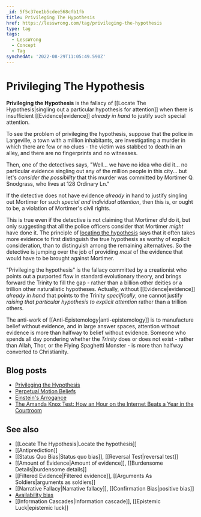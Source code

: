 ```yaml
---
_id: 5f5c37ee1b5cdee568cfb1fb
title: Privileging The Hypothesis
href: https://lesswrong.com/tag/privileging-the-hypothesis
type: tag
tags:
  - LessWrong
  - Concept
  - Tag
synchedAt: '2022-08-29T11:05:49.590Z'
---
```

# Privileging The Hypothesis

**Privileging the Hypothesis** is the fallacy of [[Locate The Hypothesis|singling out a particular hypothesis for attention]] when there is insufficient [[Evidence|evidence]] *already in hand* to justify such special attention.

To see the problem of privileging the hypothesis, suppose that the police in Largeville, a town with a million inhabitants, are investigating a murder in which there are few or no clues - the victim was stabbed to death in an alley, and there are no fingerprints and no witnesses.

Then, one of the detectives says, "Well... we have no idea who did it... no particular evidence singling out any of the million people in this city... but let's *consider the possibility* that this murder was committed by Mortimer Q. Snodgrass, who lives at 128 Ordinary Ln."

If the detective does not have evidence *already* in hand to justify singling out Mortimer for such *special and individual attention*, then this is, or ought to be, a violation of Mortimer's civil rights.

This is true even if the detective is not claiming that Mortimer *did* do it, but only suggesting that all the police officers consider that Mortimer *might* have done it. The principle of [locating the hypothesis](https://wiki.lesswrong.com/wiki/locating_the_hypothesis) says that it often takes more evidence to first distinguish the true hypothesis as worthy of explicit consideration, than to distinguish among the remaining alternatives. So the detective is jumping over the job of providing *most* of the evidence that would have to be brought against Mortimer.

"Privileging the hypothesis" is the fallacy committed by a creationist who points out a purported flaw in standard evolutionary theory, and brings forward the Trinity to fill the gap - rather than a billion other deities or a trillion other naturalistic hypotheses. Actually, without [[Evidence|evidence]] *already in hand* that points to the Trinity *specifically*, one cannot justify *raising that particular hypothesis to explicit attention* rather than a trillion others.

The anti-work of [[Anti-Epistemology|anti-epistemology]] is to manufacture belief without evidence, and in large answer spaces, attention without evidence is more than halfway to belief without evidence. Someone who spends all day pondering whether the *Trinity* does or does not exist - rather than Allah, Thor, or the Flying Spaghetti Monster - is more than halfway converted to Christianity.

## Blog posts

- [Privileging the Hypothesis](http://lesswrong.com/lw/19m/privileging_the_hypothesis/)
- [Perpetual Motion Beliefs](http://lesswrong.com/lw/o6/perpetual_motion_beliefs/)
- [Einstein's Arrogance](http://lesswrong.com/lw/jo/einsteins_arrogance/)
- [The Amanda Knox Test: How an Hour on the Internet Beats a Year in the Courtroom](http://lesswrong.com/lw/1j7/the_amanda_knox_test_how_an_hour_on_the_internet/)

## See also

- [[Locate The Hypothesis|Locate the hypothesis]]
- [[Antiprediction]]
- [[Status Quo Bias|Status quo bias]], [[Reversal Test|reversal test]]
- [[Amount of Evidence|Amount of evidence]], [[Burdensome Details|burdensome details]]
- [[Filtered Evidence|Filtered evidence]], [[Arguments As Soldiers|arguments as soldiers]]
- [[Narrative Fallacy|Narrative fallacy]], [[Confirmation Bias|positive bias]]
- [Availability bias](https://wiki.lesswrong.com/wiki/Availability_bias)
- [[Information Cascades|Information cascade]], [[Epistemic Luck|epistemic luck]]